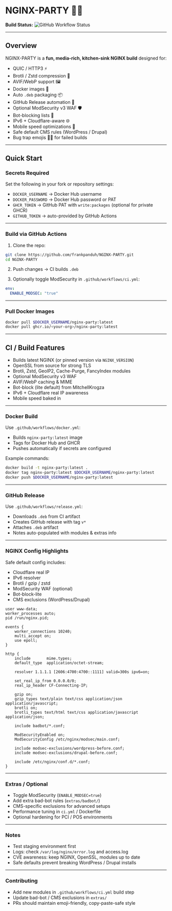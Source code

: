 # NGINX-PARTY 🚀🎉

**Build Status:** ![GitHub Workflow Status](https://github.com/<owner>/NGINX-PARTY/actions/workflows/ci.yml/badge.svg)

---

## Overview

NGINX-PARTY is a **fun, media-rich, kitchen-sink NGINX build** designed for:

- QUIC / HTTP3 ⚡
- Brotli / Zstd compression 🌟
- AVIF/WebP support 🖼️
- Docker images 🐳
- Auto `.deb` packaging 📦
- GitHub Release automation 🎉
- Optional ModSecurity v3 WAF 🛡️
- Bot-blocking lists 🚫
- IPv6 + Cloudflare-aware 🌐
- Mobile speed optimizations 📱
- Safe default CMS rules (WordPress / Drupal)  
- Bug trap emojis 🐛💥 for failed builds

---

## Quick Start

### Secrets Required

Set the following in your fork or repository settings:

- `DOCKER_USERNAME` → Docker Hub username  
- `DOCKER_PASSWORD` → Docker Hub password or PAT  
- `GHCR_TOKEN` → GitHub PAT with `write:packages` (optional for private GHCR)  
- `GITHUB_TOKEN` → auto-provided by GitHub Actions

---

### Build via GitHub Actions

1. Clone the repo:

~~~~bash
git clone https://github.com/frankpanduh/NGINX-PARTY.git
cd NGINX-PARTY
~~~~

2. Push changes → CI builds `.deb`  

3. Optionally toggle ModSecurity in `.github/workflows/ci.yml`:

~~~~yaml
env:
  ENABLE_MODSEC: "true"
~~~~

---

### Pull Docker Images

~~~~bash
docker pull $DOCKER_USERNAME/nginx-party:latest
docker pull ghcr.io/<your-org>/nginx-party:latest
~~~~

---

## CI / Build Features

- Builds latest NGINX (or pinned version via `NGINX_VERSION`)  
- OpenSSL from source for strong TLS  
- Brotli, Zstd, GeoIP2, Cache-Purge, FancyIndex modules  
- Optional ModSecurity v3 WAF  
- AVIF/WebP caching & MIME  
- Bot-block (lite default) from MitchellKrogza  
- IPv6 + Cloudflare real IP awareness  
- Mobile speed baked in  

---

### Docker Build

Use `.github/workflows/docker.yml`:

- Builds `nginx-party:latest` image  
- Tags for Docker Hub and GHCR  
- Pushes automatically if secrets are configured  

Example commands:

~~~~bash
docker build -t nginx-party:latest .
docker tag nginx-party:latest $DOCKER_USERNAME/nginx-party:latest
docker push $DOCKER_USERNAME/nginx-party:latest
~~~~

---

### GitHub Release

Use `.github/workflows/release.yml`:

- Downloads `.deb` from CI artifact  
- Creates GitHub release with tag `v*`  
- Attaches `.deb` artifact  
- Notes auto-populated with modules & extras info  

---

### NGINX Config Highlights

Safe default config includes:

- Cloudflare real IP
- IPv6 resolver
- Brotli / gzip / zstd
- ModSecurity WAF (optional)
- Bot-block-lite
- CMS exclusions (WordPress/Drupal)

~~~~nginx
user www-data;
worker_processes auto;
pid /run/nginx.pid;

events {
    worker_connections 10240;
    multi_accept on;
    use epoll;
}

http {
    include       mime.types;
    default_type  application/octet-stream;

    resolver 1.1.1.1 [2606:4700:4700::1111] valid=300s ipv6=on;

    set_real_ip_from 0.0.0.0/0;
    real_ip_header CF-Connecting-IP;

    gzip on;
    gzip_types text/plain text/css application/json application/javascript;
    brotli on;
    brotli_types text/html text/css application/javascript application/json;

    include badbot/*.conf;

    ModSecurityEnabled on;
    ModSecurityConfig /etc/nginx/modsec/main.conf;

    include modsec-exclusions/wordpress-before.conf;
    include modsec-exclusions/drupal-before.conf;

    include /etc/nginx/conf.d/*.conf;
}
~~~~

---

### Extras / Optional

- Toggle ModSecurity (`ENABLE_MODSEC=true`)  
- Add extra bad-bot rules (`extras/badbot/`)  
- CMS-specific exclusions for advanced setups  
- Performance tuning in `ci.yml` / Dockerfile  
- Optional hardening for PCI / POS environments  

---

### Notes

- Test staging environment first  
- Logs: check `/var/log/nginx/error.log` and access.log  
- CVE awareness: keep NGINX, OpenSSL, modules up to date  
- Safe defaults prevent breaking WordPress / Drupal installs  

---

### Contributing

- Add new modules in `.github/workflows/ci.yml` build step  
- Update bad-bot / CMS exclusions in `extras/`  
- PRs should maintain emoji-friendly, copy-paste-safe style
